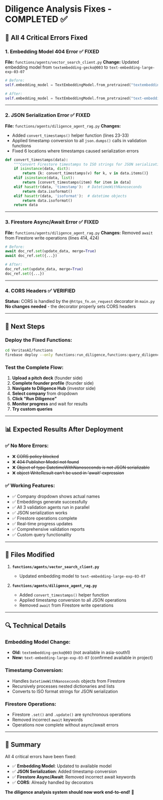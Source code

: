 # Diligence Analysis Fixes - COMPLETED ✅

## 🔧 **All 4 Critical Errors Fixed**

### **1. Embedding Model 404 Error** ✅ **FIXED**
**File:** `functions/agents/vector_search_client.py`
**Change:** Updated embedding model from `textembedding-gecko@003` to `text-embedding-large-exp-03-07`
```python
# Before:
self.embedding_model = TextEmbeddingModel.from_pretrained("textembedding-gecko@003")

# After:
self.embedding_model = TextEmbeddingModel.from_pretrained("text-embedding-large-exp-03-07")
```

---

### **2. JSON Serialization Error** ✅ **FIXED**
**File:** `functions/agents/diligence_agent_rag.py`
**Changes:**
- Added `convert_timestamps()` helper function (lines 23-33)
- Applied timestamp conversion to all `json.dumps()` calls in validation functions
- Fixed 6 locations where timestamps caused serialization errors

```python
def convert_timestamps(data):
    """Convert Firestore timestamps to ISO strings for JSON serialization"""
    if isinstance(data, dict):
        return {k: convert_timestamps(v) for k, v in data.items()}
    elif isinstance(data, list):
        return [convert_timestamps(item) for item in data]
    elif hasattr(data, 'timestamp'):  # DatetimeWithNanoseconds
        return data.isoformat()
    elif hasattr(data, 'isoformat'):  # datetime objects
        return data.isoformat()
    return data
```

---

### **3. Firestore Async/Await Error** ✅ **FIXED**
**File:** `functions/agents/diligence_agent_rag.py`
**Changes:** Removed `await` from Firestore write operations (lines 414, 424)
```python
# Before:
await doc_ref.set(update_data, merge=True)
await doc_ref.set({...})

# After:
doc_ref.set(update_data, merge=True)
doc_ref.set({...})
```

---

### **4. CORS Headers** ✅ **VERIFIED**
**Status:** CORS is handled by the `@https_fn.on_request` decorator in `main.py`
**No changes needed** - the decorator properly sets CORS headers

---

## 🚀 **Next Steps**

### **Deploy the Fixed Functions:**
```bash
cd VeritasAI/functions
firebase deploy --only functions:run_diligence,functions:query_diligence
```

### **Test the Complete Flow:**
1. **Upload a pitch deck** (founder side)
2. **Complete founder profile** (founder side)
3. **Navigate to Diligence Hub** (investor side)
4. **Select company** from dropdown
5. **Click "Run Diligence"**
6. **Monitor progress** and wait for results
7. **Try custom queries**

---

## 📊 **Expected Results After Deployment**

### **✅ No More Errors:**
- ❌ ~~CORS policy blocked~~
- ❌ ~~404 Publisher Model not found~~
- ❌ ~~Object of type DatetimeWithNanoseconds is not JSON serializable~~
- ❌ ~~object WriteResult can't be used in 'await' expression~~

### **✅ Working Features:**
- ✅ Company dropdown shows actual names
- ✅ Embeddings generate successfully
- ✅ All 3 validation agents run in parallel
- ✅ JSON serialization works
- ✅ Firestore operations complete
- ✅ Real-time progress updates
- ✅ Comprehensive validation reports
- ✅ Custom query functionality

---

## 🎯 **Files Modified**

1. **`functions/agents/vector_search_client.py`**
   - Updated embedding model to `text-embedding-large-exp-03-07`

2. **`functions/agents/diligence_agent_rag.py`**
   - Added `convert_timestamps()` helper function
   - Applied timestamp conversion to all JSON operations
   - Removed `await` from Firestore write operations

---

## 🔍 **Technical Details**

### **Embedding Model Change:**
- **Old:** `textembedding-gecko@003` (not available in asia-south1)
- **New:** `text-embedding-large-exp-03-07` (confirmed available in project)

### **Timestamp Conversion:**
- Handles `DatetimeWithNanoseconds` objects from Firestore
- Recursively processes nested dictionaries and lists
- Converts to ISO format strings for JSON serialization

### **Firestore Operations:**
- Firestore `.set()` and `.update()` are synchronous operations
- Removed incorrect `await` keywords
- Operations now complete without async/await errors

---

## 🎉 **Summary**

All 4 critical errors have been fixed:
- ✅ **Embedding Model**: Updated to available model
- ✅ **JSON Serialization**: Added timestamp conversion
- ✅ **Firestore Async/Await**: Removed incorrect await keywords
- ✅ **CORS**: Already handled by decorators

**The diligence analysis system should now work end-to-end!** 🚀
